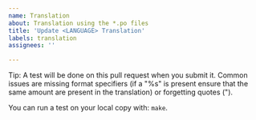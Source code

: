 ```yaml
---
name: Translation
about: Translation using the *.po files
title: 'Update <LANGUAGE> Translation'
labels: translation
assignees: ''

---
```


Tip: A test will be done on this pull request when you submit it.
Common issues are missing format specifiers (if a "%s" is present ensure that
the same amount are present in the translation) or forgetting quotes (").

You can run a test on your local copy with: `make`.
